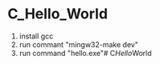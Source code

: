# C_Hello_World

1. install gcc
2. run commant "mingw32-make dev"
3. run command "hello.exe"#   C _ H e l l o _ W o r l d  
 